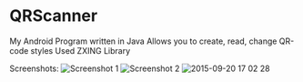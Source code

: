 # QRScanner

My Android Program written in Java
Allows you to create, read, change QR-code styles
Used ZXING Library

Screenshots:
![Screenshot 1]("https://i.ibb.co/hFNj8VN/Screen-1.png")
![Screenshot 2](https://prnt.sc/Haz_TD8-aXTR)
![2015-09-20 17 02 28](https://cloud.githubusercontent.com/assets/4307137/10105283/251b6868-63ae-11e5-9918-b789d9d682ec.png)

